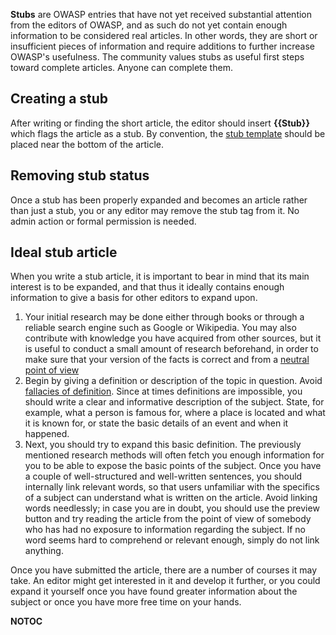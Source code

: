 **Stubs** are OWASP entries that have not yet received substantial
attention from the editors of OWASP, and as such do not yet contain
enough information to be considered real articles. In other words, they
are short or insufficient pieces of information and require additions to
further increase OWASP's usefulness. The community values stubs as
useful first steps toward complete articles. Anyone can complete them.

## Creating a stub

After writing or finding the short article, the editor should insert
**{{Stub}}** which flags the article as a stub. By convention, the [stub
template](Template:Stub "wikilink") should be placed near the bottom of
the article.

## Removing stub status

Once a stub has been properly expanded and becomes an article rather
than just a stub, you or any editor may remove the stub tag from it. No
admin action or formal permission is needed.

## Ideal stub article

When you write a stub article, it is important to bear in mind that its
main interest is to be expanded, and that thus it ideally contains
enough information to give a basis for other editors to expand upon.

1.  Your initial research may be done either through books or through a
    reliable search engine such as Google or Wikipedia. You may also
    contribute with knowledge you have acquired from other sources, but
    it is useful to conduct a small amount of research beforehand, in
    order to make sure that your version of the facts is correct and
    from a [neutral point of
    view](http://en.wikipedia.org/wiki/Wikipedia:Neutral_point_of_view)
2.  Begin by giving a definition or description of the topic in
    question. Avoid [fallacies of
    definition](http://en.wikipedia.org/wiki/Fallacies_of_definition).
    Since at times definitions are impossible, you should write a clear
    and informative description of the subject. State, for example, what
    a person is famous for, where a place is located and what it is
    known for, or state the basic details of an event and when it
    happened.
3.  Next, you should try to expand this basic definition. The previously
    mentioned research methods will often fetch you enough information
    for you to be able to expose the basic points of the subject. Once
    you have a couple of well-structured and well-written sentences, you
    should internally link relevant words, so that users unfamiliar with
    the specifics of a subject can understand what is written on the
    article. Avoid linking words needlessly; in case you are in doubt,
    you should use the preview button and try reading the article from
    the point of view of somebody who has had no exposure to information
    regarding the subject. If no word seems hard to comprehend or
    relevant enough, simply do not link anything.

Once you have submitted the article, there are a number of courses it
may take. An editor might get interested in it and develop it further,
or you could expand it yourself once you have found greater information
about the subject or once you have more free time on your hands.

__NOTOC__